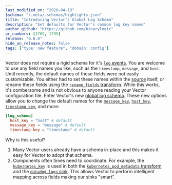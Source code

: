 ```yaml
---
last_modified_on: "2020-04-13"
$schema: "/.meta/.schemas/highlights.json"
title: "Introducing Vector's Global Log Schema"
description: "Set defaults for Vector's common log key names"
author_github: "https://github.com/binarylogic"
pr_numbers: [1769, 1795]
release: "0.8.0"
hide_on_release_notes: false
tags: ["type: new feature", "domain: config"]
---
```


Vector does not require a rigid schema for it's [`log`
events][docs.data-model.log]. You are welcome to use any field names you like,
such as the `timestamp`, `message`, and `host`. Until recently, the
default names of these fields were not easily customizable. You either had to
set these names within the [source][docs.sources] itself, or rename these fields
using the [`rename_fields` transform][docs.transforms.rename_fields]. While this
works, it's combersome and is not obvious to anyone reading your Vector
configuration file. Enter Vector's new [global log
schema][docs.global-options#log_schema]. These new options allow you to change
the default names for the [`message_key`][docs.global-options#message_key],
[`host_key`][docs.global-options#host_key],
[`timestamp_key`][docs.global-options#host_key], and more:

```toml title="vector.toml"
[log_schema]
  host_key = "host" # default
  message_key = "message" # default
  timestamp_key = "timestamp" # default
```

Why is this useful?

1. Many Vector users already have a schema in-place and this makes it easy for
   Vector to adopt that schema.
2. Components often times need to coordinate. For example, the
   [`kubernetes_key`][docs.global-options#message_key] is used in both the
   [`kubernetes_pod_metadata` transform][docs.transforms.kubernetes_pod_metadata]
   and the [`datadog_logs` sink][docs.sinks.datadog_logs]. This allows Vector
   to perform intelligent mapping across fields making our sinks "smart".


[docs.data-model.log]: /docs/about/data-model/log/
[docs.global-options#host_key]: /docs/reference/global-options/#host_key
[docs.global-options#log_schema]: /docs/reference/global-options/#log_schema
[docs.global-options#message_key]: /docs/reference/global-options/#message_key
[docs.sinks.datadog_logs]: /docs/reference/sinks/datadog_logs/
[docs.sources]: /docs/reference/sources/
[docs.transforms.kubernetes_pod_metadata]: /docs/reference/transforms/kubernetes_pod_metadata/
[docs.transforms.rename_fields]: /docs/reference/transforms/rename_fields/
